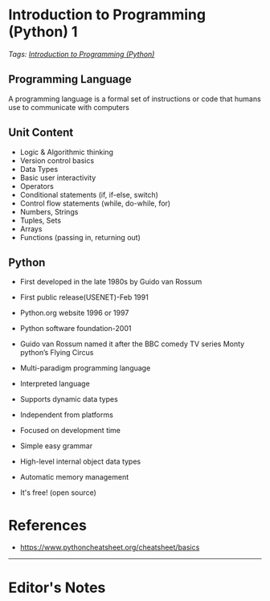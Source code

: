 # Introduction to Programming (Python) 1
*Tags: [Introduction to Programming (Python)](Introduction%20to%20Programming%20(Python).md)*
## Programming Language
A programming language is a formal set of instructions or code that humans use to communicate with computers
## Unit Content
- Logic & Algorithmic thinking
- Version control basics
- Data Types
- Basic user interactivity
- Operators
- Conditional statements (if, if-else, switch)
- Control flow statements (while, do-while, for)
- Numbers, Strings
- Tuples, Sets
- Arrays
- Functions (passing in, returning out)
## Python
- First developed in the late 1980s by Guido van Rossum
- First public release(USENET)-Feb 1991
- Python.org website 1996 or 1997
- Python software foundation-2001
- Guido van Rossum named it after the BBC comedy TV series Monty python’s Flying Circus

- Multi-paradigm programming language
- Interpreted language
- Supports dynamic data types
- Independent from platforms
- Focused on development time
- Simple easy grammar
- High-level internal object data types
- Automatic memory management
- It's free! (open source)

# References
- https://www.pythoncheatsheet.org/cheatsheet/basics
----------------------------------------------------------------
# Editor's Notes
